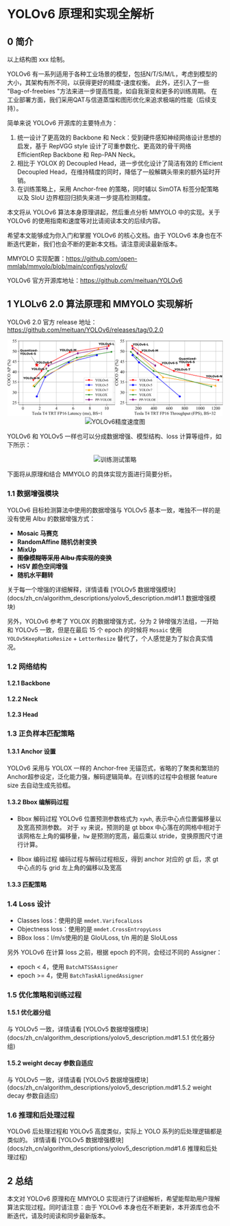 # YOLOv6 原理和实现全解析

## 0 简介

以上结构图 xxx 绘制。

YOLOv6 有一系列适用于各种工业场景的模型，包括N/T/S/M/L，考虑到模型的大小，其架构有所不同，以获得更好的精度-速度权衡。 此外，还引入了一些 "Bag-of-freebies "方法来进一步提高性能，如自我渐变和更多的训练周期。 在工业部署方面，我们采用QAT与信道蒸馏和图形优化来追求极端的性能（后续支持）。

简单来说 YOLOv6 开源库的主要特点为：

1. 统一设计了更高效的 Backbone 和 Neck：受到硬件感知神经网络设计思想的启发，基于 RepVGG style 设计了可重参数化、更高效的骨干网络 EfficientRep Backbone 和 Rep-PAN Neck。
2. 相比于 YOLOX 的 Decoupled Head，进一步优化设计了简洁有效的 Efficient Decoupled Head，在维持精度的同时，降低了一般解耦头带来的额外延时开销。
3. 在训练策略上，采用 Anchor-free 的策略，同时辅以 SimOTA 标签分配策略以及 SIoU 边界框回归损失来进一步提高检测精度。

本文将从 YOLOv6 算法本身原理讲起，然后重点分析 MMYOLO 中的实现。关于 YOLOv6 的使用指南和速度等对比请阅读本文的后续内容。

希望本文能够成为你入门和掌握 YOLOv6 的核心文档。由于 YOLOv6 本身也在不断迭代更新，我们也会不断的更新本文档。请注意阅读最新版本。

MMYOLO 实现配置：https://github.com/open-mmlab/mmyolo/blob/main/configs/yolov6/

YOLOv6 官方开源库地址：https://github.com/meituan/YOLOv6

## 1 YLOLv6 2.0 算法原理和 MMYOLO 实现解析

YOLOv6 2.0 官方 release 地址：https://github.com/meituan/YOLOv6/releases/tag/0.2.0

<div align=center >
<img alt="YOLOv6精度图" src="https://github.com/meituan/YOLOv6/blob/main/assets/speed_comparision_v2.png"/>
</div>

<div align=center >
<img alt="YOLOv6精度速度图" src="https://user-images.githubusercontent.com/25873202/201611723-0d3d02be-d778-4bdd-8010-fbcb9df8740e.png"/>
</div>

YOLOv6 和 YOLOv5 一样也可以分成数据增强、模型结构、loss 计算等组件，如下所示：

<div align=center >
<img alt="训练测试策略" src="https://user-images.githubusercontent.com/40284075/190542423-f6b20d8e-c82a-4a34-9065-c161c5e29e7c.png"/>
</div>

下面将从原理和结合 MMYOLO 的具体实现方面进行简要分析。

### 1.1 数据增强模块

YOLOv6 目标检测算法中使用的数据增强与 YOLOv5 基本一致，唯独不一样的是没有使用 Albu 的数据增强方式：

- **Mosaic 马赛克**
- **RandomAffine 随机仿射变换**
- **MixUp**
- ~~**图像模糊等采用 Albu 库实现的变换**~~
- **HSV 颜色空间增强**
- **随机水平翻转**

关于每一个增强的详细解释，详情请看 \[YOLOv5 数据增强模块\](docs/zh_cn/algorithm_descriptions/yolov5_description.md#1.1 数据增强模块)

另外，YOLOv6 参考了 YOLOX 的数据增强方式，分为 2 钟增强方法组，一开始和 YOLOv5 一致，但是在最后 15 个 epoch 的时候将 `Mosaic` 使用 `YOLOv5KeepRatioResize` + `LetterResize` 替代了，个人感觉是为了拟合真实情况。

### 1.2 网络结构

#### 1.2.1 Backbone

#### 1.2.2 Neck

#### 1.2.3 Head

### 1.3 正负样本匹配策略

#### 1.3.1 Anchor 设置

YOLOv6 采用与 YOLOX 一样的 Anchor-free 无锚范式，省略的了聚类和繁琐的Anchor超参设定，泛化能力强，解码逻辑简单。在训练的过程中会根据 feature size 去自动生成先验框。

#### 1.3.2 Bbox 编解码过程

- Bbox 解码过程
  YOLOv6 位置预测参数格式为 `xywh`, 表示中心点位置偏移量以及宽高预测参数。
  对于 `xy` 来说，预测的是 gt bbox 中心落在的网格中相对于该网格左上角的偏移量，`hw` 是预测的宽高，最后乘以 stride，变换原图尺寸进行计算。

- Bbox 编码过程
  编码过程与解码过程相反，得到 anchor 对应的 gt 后，求 gt 中心点的与 grid 左上角的偏移以及宽高

#### 1.3.3 匹配策略

### 1.4 Loss 设计

- Classes loss：使用的是 `mmdet.VarifocalLoss`
- Objectness loss：使用的是 `mmdet.CrossEntropyLoss`
- BBox loss：l/m/s使用的是 GIoULoss,  t/n 用的是 SIoULoss

另外 YOLOv6 在计算 loss 之前，根据 epoch 的不同，会经过不同的 Assigner：

- epoch \< 4，使用 `BatchATSSAssigner`
- epoch >= 4，使用 `BatchTaskAlignedAssigner`

### 1.5 优化策略和训练过程

#### 1.5.1 优化器分组

与 YOLOv5 一致，详情请看 \[YOLOv5 数据增强模块\](docs/zh_cn/algorithm_descriptions/yolov5_description.md#1.5.1 优化器分组)

#### 1.5.2 weight decay 参数自适应

与 YOLOv5 一致，详情请看 \[YOLOv5 数据增强模块\](docs/zh_cn/algorithm_descriptions/yolov5_description.md#1.5.2 weight decay 参数自适应)

### 1.6 推理和后处理过程

YOLOv6 后处理过程和 YOLOv5 高度类似，实际上 YOLO 系列的后处理逻辑都是类似的。
详情请看 \[YOLOv5 数据增强模块\](docs/zh_cn/algorithm_descriptions/yolov5_description.md#1.6 推理和后处理过程)

## 2 总结

本文对 YOLOv6 原理和在 MMYOLO 实现进行了详细解析，希望能帮助用户理解算法实现过程。同时请注意：由于 YOLOv6 本身也在不断更新，本开源库也会不断迭代，请及时阅读和同步最新版本。
